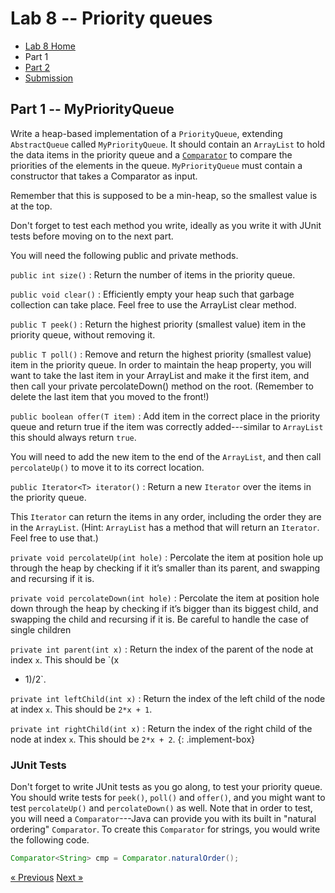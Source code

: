 # Lab 8 -- Priority queues

* [Lab 8 Home](index.html)
* Part 1
* [Part 2](part2.html)
* [Submission](submission.html)


## Part 1 -- MyPriorityQueue

Write a heap-based implementation of a `PriorityQueue`, extending
`AbstractQueue` called `MyPriorityQueue`. It should contain an `ArrayList` to
hold the data items in the priority queue and a
[`Comparator`](https://docs.oracle.com/en/java/javase/11/docs/api/java.base/java/util/Comparator.html)
to compare the priorities of the elements in the queue. `MyPriorityQueue` must
contain a constructor that takes a Comparator as input.

Remember that this is supposed to be a min-heap, so the smallest value is at
the top.

Don't forget to test each method you write, ideally as you write it with JUnit
tests before moving on to the next part.

You will need the following public and private methods.

`public int size()`
: Return the number of items in the priority queue.

`public void clear()`
: Efficiently empty your heap such that garbage collection can take place. Feel
  free to use the ArrayList clear method.

`public T peek()`
: Return the highest priority (smallest value) item in the priority queue,
  without removing it.

`public T poll()`
: Remove and return the highest priority (smallest value) item in the priority
  queue.  In order to maintain the heap property, you will want to take the last
  item in your ArrayList and make it the first item, and then call your private
  percolateDown() method on the root.  (Remember to delete the last item that
  you moved to the front!)

`public boolean offer(T item)`
: Add item in the correct place in the priority queue and return true if the
  item was correctly added---similar to `ArrayList` this should always return
  `true`.

  You will need to add the new item to the end of the `ArrayList`, and then call `percolateUp()` to move it to its correct location.

`public Iterator<T> iterator()`
: Return a new `Iterator` over the items in the priority queue.

  This `Iterator` can return the items in any order, including the order they are in the `ArrayList`.  (Hint:  `ArrayList` has a method that will return an `Iterator`.  Feel free to use that.)

`private void percolateUp(int hole)`
: Percolate the item at position hole up through the heap by checking if it
  it’s smaller than its parent, and swapping and recursing if it is.

`private void percolateDown(int hole)`
: Percolate the item at position hole down through the heap by checking if
  it’s bigger than its biggest child, and swapping the child and recursing if it
  is.  Be careful to handle the case of single children

`private int parent(int x)`
: Return the index of the parent of the node at index `x`.  This should be `(x
  - 1)/2`.

`private int leftChild(int x)`
: Return the index of the left child of the node at index `x`. This should be
  `2*x + 1`.

`private int rightChild(int x)`
: Return the index of the right child of the node at index `x`.  This should
  be `2*x + 2`.
{: .implement-box}

### JUnit Tests

Don't forget to write JUnit tests as you go along, to test your priority
queue. You should write tests for `peek()`, `poll()` and `offer()`, and you might want to
test `percolateUp()` and `percolateDown()` as well.  Note that in order to test, you
will need a `Comparator`---Java can provide you with its built in "natural
ordering" `Comparator`.  To create this `Comparator` for strings, you would write
the following code.
```java
Comparator<String> cmp = Comparator.naturalOrder();
```

[&laquo; Previous](index.html)   [Next &raquo;](part2.html)